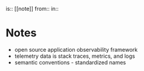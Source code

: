 is:: [[note]]
from:: 
in:: 

# Notes
- open source application observability framework
- telemetry data is stack traces, metrics, and logs
- semantic conventions - standardized names
